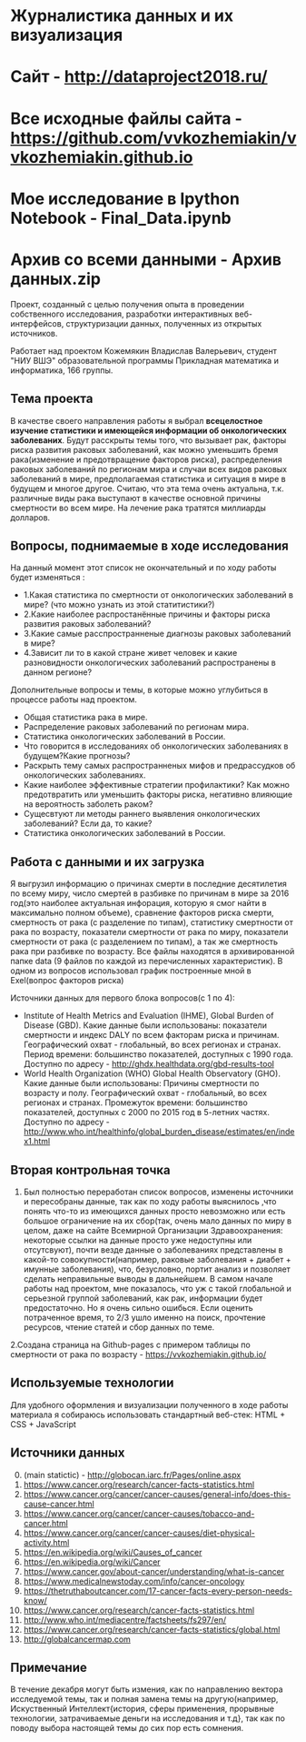 Журналистика данных и их визуализация
========================
Сайт - http://dataproject2018.ru/
========================
Все исходные файлы сайта - https://github.com/vvkozhemiakin/vvkozhemiakin.github.io
========================
Мое исследование в Ipython Notebook - Final_Data.ipynb
========================
Архив со всеми данными - Архив данных.zip
========================
Проект, созданный с целью получения опыта в проведении собственного исследования, разработки интерактивных веб-интерфейсов, структуризации данных, полученных из открытых источников.

Работает над проектом Кожемякин Владислав Валерьевич, студент "НИУ ВШЭ" образовательной программы Прикладная математика и информатика, 166 группы.

Тема проекта
-------------------------
В качестве своего направления работы я выбрал **всецелостное изучение статистики и имеющейся информации об онкологических заболеваних**. Будут расскрыты темы того, что вызывает рак, факторы риска развития раковых заболеваний, как можно уменьшить бремя рака(изменение и предотвращение факторов риска), распределения раковых заболеваний по регионам мира и случаи всех видов раковых заболеваний в мире, предполагаемая статистика и ситуация в мире в будущем и многое другое. Считаю, что эта тема очень актуальна, т.к. различные виды рака выступают в качестве основной причины смертности во всем мире. На лечение рака тратятся миллиарды долларов.

Вопросы, поднимаемые в ходе исследования
-------------------------
На данный момент этот список не окончательный и по ходу работы будет изменяться :

* 1.Какая статистика по смертности от онкологических заболеваний в мире? (что можно узнать из этой статитистики?)
* 2.Какие наиболее распростанённые причины и факторы риска развития раковых заболеваний?
* 3.Какие самые расспространненые диагнозы раковых заболеваний в мире?
* 4.Зависит ли то в какой стране живет человек и какие разновидности онкологических заболеваний распространены в данном регионе?

Дополнительные вопросы и темы, в которые можно углубиться в процессе работы над проектом.
* Общая статистика рака в мире.
* Распределение раковых заболеваний по регионам мира.
* Статистика онкологических заболеваний в России.
* Что говорится в исследованиях об онкологических заболеваниях в будущем?Какие прогнозы?
* Раскрыть тему самых распространненых мифов и предрассудков об онкологических заболеваниях.
* Какие наиболее эффективные стратегии профилактики? Как можно предотвратить или уменьшить факторы риска, негативно влияющие на вероятность заболеть раком?
* Сущесвтуют ли методы раннего выявления онкологических заболеваний? Если да, то какие?
* Статистика онкологических заболеваний в России.

Работа с данными и их загрузка
-------------------------
Я выгрузил информацию о причинах смерти в последние десятилетия по всему миру, число смертей в разбивке по причинам в мире за 2016 год(это наиболее актуальная инфорация, которую я смог найти в максимально полном объеме), сравнение факторов риска смерти, смертность от рака (с разделение по типам), статистику смертности от рака по возрасту, показатели смертности от рака по миру, показатели смертности от рака (с разделением по типам), а так же смертность рака при разбивке по возрасту. Все файлы находятся в архивированной папке data (9 файлов по каждой из перечисленных характеристик). В одном из вопросов использовал график построенные мной в Exel(вопрос факторов риска)

Источники данных для первого блока вопросов(с 1 по 4):
* Institute of Health Metrics and Evaluation (IHME), Global Burden of Disease (GBD). Какие данные были использованы: показатели смертности и индекс DALY по всем факторам риска и причинам. Географический охват - глобальный, во всех регионах и странах.
Период времени: большинство показателей, доступных с 1990 года. Доступно по адресу - http://ghdx.healthdata.org/gbd-results-tool
* World Health Organization (WHO) Global Health Observatory (GHO). Какие данные были использованы: Причины смертности по возрасту и полу. Географический охват - глобальный, во всех регионах и странах. Промежуток времени: большинство показателей, доступных с 2000 по 2015 год в 5-летних частях. Доступно по адресу - http://www.who.int/healthinfo/global_burden_disease/estimates/en/index1.html

Вторая контрольная точка
-------------------------
1. Был полностью переработан список вопросов, изменены источники и пересобраны данные, так как по ходу работы выяснилось ,что понять что-то из имеющихся данных просто невозможно или есть большое ограничение на их сбор(так, очень мало данных по миру в целом, даже на сайте Всемирной Организации Здравоохранения: некоторые ссылки на данные просто уже недоступны или отсутсвуют), почти везде данные о заболеваниях представлены в какой-то совокупности(например, раковые заболевания + диабет + имунные заболевания), что, безусловно, портит анализ и позволяет сделать неправильные выводы в дальнейшем. В самом начале работы над проектом, мне показалось, что уж с такой глобальной и серьезной группой заболеваний, как рак, информации будет предостаточно. Но я очень сильно ошибься. Если оценить потраченное время, то 2/3 ушло именно на поиск, прочтение ресурсов, чтение статей и сбор данных по теме.

2.Создана страница на Github-pages с примером таблицы по смертности от рака по возрасту - https://vvkozhemiakin.github.io/

Используемые технологии
-------------------------
Для удобного оформления и визуализации полученного в ходе работы материала я собираюсь использовать стандартный веб-стек: HTML + CSS + JavaScript

Источники данных
-------------------------
0. (main statictic) - http://globocan.iarc.fr/Pages/online.aspx
1. https://www.cancer.org/research/cancer-facts-statistics.html
2. https://www.cancer.org/cancer/cancer-causes/general-info/does-this-cause-cancer.html
3. https://www.cancer.org/cancer/cancer-causes/tobacco-and-cancer.html
4. https://www.cancer.org/cancer/cancer-causes/diet-physical-activity.html
5. https://en.wikipedia.org/wiki/Causes_of_cancer
6. https://en.wikipedia.org/wiki/Cancer
7. https://www.cancer.gov/about-cancer/understanding/what-is-cancer
8. https://www.medicalnewstoday.com/info/cancer-oncology
9. https://thetruthaboutcancer.com/17-cancer-facts-every-person-needs-know/
10. https://www.cancer.org/research/cancer-facts-statistics.html
11. http://www.who.int/mediacentre/factsheets/fs297/en/
12. https://www.cancer.org/research/cancer-facts-statistics/global.html
13. http://globalcancermap.com

Примечание
-------------------------
В течение декабря могут быть измения, как по направлению вектора исследуемой темы, так и полная замена темы на другую(например, Искуственный Интеллект{история, сферы применения, прорывные технологии, затрачиваемые деньги на исследования и т.д}, так как по поводу выбора настоящей темы до сих пор есть сомнения.

